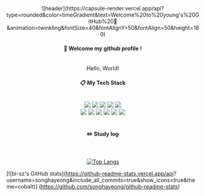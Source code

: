 <div align="center"> 
![header](https://capsule-render.vercel.app/api?
type=rounded&color=timeGradient&text=Welcome%20to%20young's%20GitHub%20👋
&animation=twinkling&fontSize=40&fontAlignY=50&fontAlign=50&height=180)
  
####  :wave: Welcome my github profile !

  
 <br/>
 Hello, World! 
 <br/>
  
####  :clipboard: My Tech Stack
  
 <br/>
  
<img src="https://img.shields.io/badge/JAVA-007396?style=for-the-badge&logo=Java&logoColor=white">
<img src="https://img.shields.io/badge/JavaScript-F7DF1E?style=for-the-badge&logo=JavaScript&logoColor=white">
<img src="https://img.shields.io/badge/Spring-6DB33F?style=for-the-badge&logo=Spring&logoColor=white">
<img src="https://img.shields.io/badge/HTML5-E34F26?style=for-the-badge&logo=HTML5&logoColor=white">
<img src="https://img.shields.io/badge/CSS3-1572B6?style=for-the-badge&logo=CSS3&logoColor=white"> <br>
<img src="https://img.shields.io/badge/MySQL-4479A1?style=for-the-badge&logo=MySQL&logoColor=white">
<img src="https://img.shields.io/badge/Oracle-F80000?style=for-the-badge&logo=Oracle&logoColor=white"> 
<img src="https://img.shields.io/badge/aws-232F3E?style=for-the-badge&logo=Amazon aws&logoColor=white">
<img src="https://img.shields.io/badge/Eclipse-2C2255?style=for-the-badge&logo=Eclipse%20IDE&logoColor=white">
<img src="https://img.shields.io/badge/github-181717?style=for-the-badge&logo=github&logoColor=white">
<img src="https://img.shields.io/badge/VSCode-007ACC?style=for-the-badge&logo=VisualStudioCode&logoColor=white">
 
   <br/>
   <br/>
 
#### :pencil2: Study log
 
  <br/>
  
[![Top Langs](https://github-readme-stats.vercel.app/api/top-langs/?username=songhayeong&layout=compact)](https://github.com/anuraghazra/github-readme-stats)
  </div>

[![bi-sz's GitHub stats](https://github-readme-stats.vercel.app/api?
username=songhayeong&include_all_commits=true&show_icons=true&theme=cobalt)]
(https://github.com/songhayeong/github-readme-stats)
